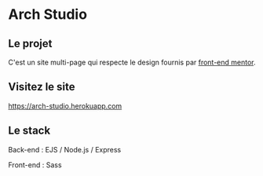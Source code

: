 # Arch Studio

## Le projet

C'est un site multi-page qui respecte le design fournis par [front-end mentor](https://www.frontendmentor.io/).

## Visitez le site

https://arch-studio.herokuapp.com

## Le stack

Back-end : EJS / Node.js / Express 

Front-end : Sass